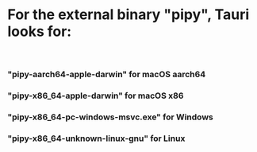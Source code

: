  # For the external binary "pipy", Tauri looks for:
 ﻿
###  "pipy-aarch64-apple-darwin" for macOS aarch64
###  "pipy-x86_64-apple-darwin" for macOS x86
###  "pipy-x86_64-pc-windows-msvc.exe" for Windows
###  "pipy-x86_64-unknown-linux-gnu" for Linux